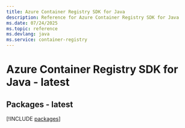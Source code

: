 ```yaml
---
title: Azure Container Registry SDK for Java
description: Reference for Azure Container Registry SDK for Java
ms.date: 07/24/2025
ms.topic: reference
ms.devlang: java
ms.service: container-registry
---
```

# Azure Container Registry SDK for Java - latest
## Packages - latest
[!INCLUDE [packages](container-registry-index.md)]